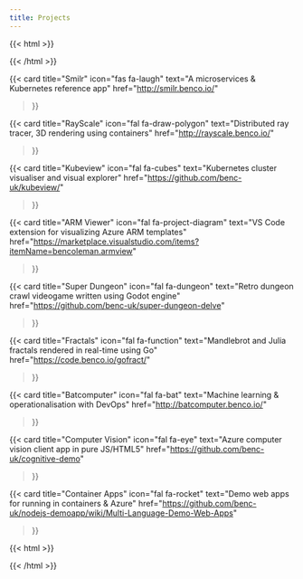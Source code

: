 ```yaml
---
title: Projects
---
```


{{< html >}}
 <div class="cardgrid">
{{< /html >}}

{{< card 
    title="Smilr" 
    icon="fas fa-laugh" 
    text="A microservices & Kubernetes reference app" 
    href="http://smilr.benco.io/"
>}}

{{< card 
    title="RayScale" 
    icon="fal fa-draw-polygon" 
    text="Distributed ray tracer, 3D rendering using containers" 
    href="http://rayscale.benco.io/" 
>}}

{{< card 
    title="Kubeview" 
    icon="fal fa-cubes" 
    text="Kubernetes cluster visualiser and visual explorer"
    href="https://github.com/benc-uk/kubeview/"
>}}

{{< card 
    title="ARM Viewer" 
    icon="fal fa-project-diagram" 
    text="VS Code extension for visualizing Azure ARM templates"
    href="https://marketplace.visualstudio.com/items?itemName=bencoleman.armview"
>}}

{{< card 
    title="Super Dungeon" 
    icon="fal fa-dungeon" 
    text="Retro dungeon crawl videogame written using Godot engine" 
    href="https://github.com/benc-uk/super-dungeon-delve"
>}}

{{< card 
    title="Fractals" 
    icon="fal fa-function" 
    text="Mandlebrot and Julia fractals rendered in real-time using Go"
    href="https://code.benco.io/gofract/"
>}}

{{< card 
    title="Batcomputer" 
    icon="fal fa-bat" 
    text="Machine learning & operationalisation with DevOps" 
    href="http://batcomputer.benco.io/"
>}}

{{< card 
    title="Computer Vision" 
    icon="fal fa-eye" 
    text="Azure computer vision client app in pure JS/HTML5" 
    href="https://github.com/benc-uk/cognitive-demo"
>}}

{{< card 
    title="Container Apps" 
    icon="fal fa-rocket" 
    text="Demo web apps for running in containers & Azure" 
    href="https://github.com/benc-uk/nodejs-demoapp/wiki/Multi-Language-Demo-Web-Apps"
>}}

{{< html >}}
 </div>
{{< /html >}}